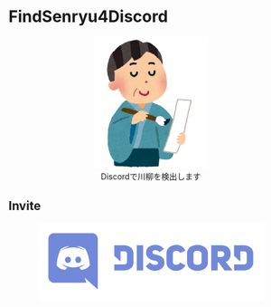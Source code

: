 # FindSenryu4Discord

<center>
  <img src="./.github/img/haiku.png" width="200" /><br />
  Discordで川柳を検出します
</center>

## Invite

<center>
  <a href="https://discordapp.com/api/oauth2/authorize?client_id=480281065588785162&permissions=378880&scope=bot">
    <img width="400" src="./.github/img/discord-logo.png">
  </a>
</center>
